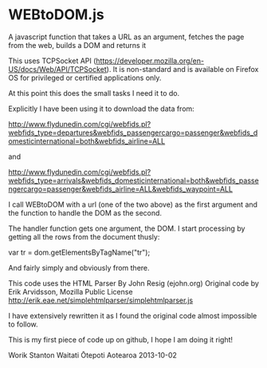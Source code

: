 WEBtoDOM.js
===========

A javascript function that takes a URL as an argument, fetches the
page from the web, builds a DOM and returns it

This uses TCPSocket API
(https://developer.mozilla.org/en-US/docs/Web/API/TCPSocket).  It is
non-standard and is available on Firefox OS for privileged or
certified applications only.

At this point this does the small tasks I need it to do.

Explicitly I have been using it to download the data from:

http://www.flydunedin.com/cgi/webfids.pl?webfids_type=departures&webfids_passengercargo=passenger&webfids_domesticinternational=both&webfids_airline=ALL

and

http://www.flydunedin.com/cgi/webfids.pl?webfids_type=arrivals&webfids_domesticinternational=both&webfids_passengercargo=passenger&webfids_airline=ALL&webfids_waypoint=ALL

I call WEBtoDOM with a url (one of the two above) as the first
argument and the function to handle the DOM as the second.

The handler function gets one argument, the DOM.  I start processing
by getting all the rows from the document thusly:

var tr = dom.getElementsByTagName("tr");

And fairly simply and obviously from there.

This code uses the HTML Parser By John Resig (ejohn.org) Original code
by Erik Arvidsson, Mozilla Public License
http://erik.eae.net/simplehtmlparser/simplehtmlparser.js

I have extensively rewritten it as I found the original code almost
impossible to follow.

This is my first piece of code up on github, I hope I am doing it right!

Worik Stanton
Waitati
Ōtepoti
Aotearoa 
2013-10-02